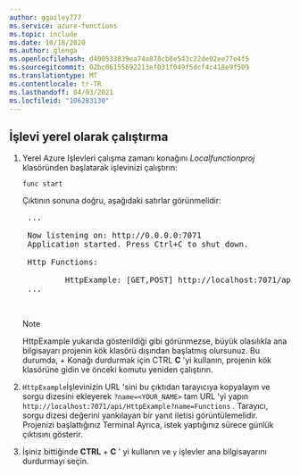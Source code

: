 ```yaml
---
author: ggailey777
ms.service: azure-functions
ms.topic: include
ms.date: 10/18/2020
ms.author: glenga
ms.openlocfilehash: d400533039ea74a878cb8e543c22de02ee77e4f5
ms.sourcegitcommit: 02bc06155692213ef031f049f5dcf4c418e9f509
ms.translationtype: MT
ms.contentlocale: tr-TR
ms.lasthandoff: 04/03/2021
ms.locfileid: "106283130"
---
```

## <a name="run-the-function-locally"></a>İşlevi yerel olarak çalıştırma

1. Yerel Azure Işlevleri çalışma zamanı konağını *Localfunctionproj* klasöründen başlatarak işlevinizi çalıştırın:

    ```
    func start
    ```

    Çıktının sonuna doğru, aşağıdaki satırlar görünmelidir: 
    
    <pre>
    ...
    
    Now listening on: http://0.0.0.0:7071
    Application started. Press Ctrl+C to shut down.
    
    Http Functions:
    
            HttpExample: [GET,POST] http://localhost:7071/api/HttpExample
    ...
    
    </pre>
    
    >[!NOTE]  
    > HttpExample yukarıda gösterildiği gibi görünmezse, büyük olasılıkla ana bilgisayarı projenin kök klasörü dışından başlatmış olursunuz. Bu durumda,  + Konağı durdurmak için CTRL **C** 'yi kullanın, projenin kök klasörüne gidin ve önceki komutu yeniden çalıştırın.

1. `HttpExample`İşlevinizin URL 'sini bu çıktıdan tarayıcıya kopyalayın ve sorgu dizesini ekleyerek `?name=<YOUR_NAME>` tam URL 'yi yapın `http://localhost:7071/api/HttpExample?name=Functions` . Tarayıcı, sorgu dizesi değerini yankılayan bir yanıt iletisi görüntülemelidir. Projenizi başlattığınız Terminal Ayrıca, istek yaptığınız sürece günlük çıktısını gösterir.

1. İşiniz bittiğinde **CTRL** + **C** ' yi kullanın ve `y` işlevler ana bilgisayarını durdurmayı seçin.
